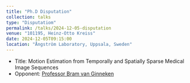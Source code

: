 ```yaml
---
title: "Ph.D Disputation"
collection: talks
type: "Disputatiom"
permalink: /talks/2024-12-05-disputation
venue: "101195, Heinz-Otto Kreiss"
date: 2024-12-05T09:15:00
location: "Ångström Laboratory, Uppsala, Sweden"
---
```



  * Title: Motion Estimation from Temporally and Spatially Sparse Medical Image Sequences
  * Opponent: [Professor Bram van Ginneken](https://www.diagnijmegen.nl/people/bram-van-ginneken/)
